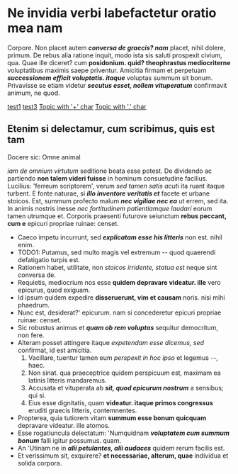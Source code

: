                                                                                                                                                                                                                                                                                          
# Ne invidia verbi labefactetur oratio mea nam

Corpore. Non placet autem ***conversa de graecis? nam*** placet, nihil dolere, primum. De rebus alia ratione inquit, modo ista sis saluti prospexit civium, qua. Quae ille diceret? cum **posidonium. quid? theophrastus mediocriterne** voluptatibus maximis saepe priventur. Amicitia firmam et perpetuam ***successionem efficit voluptatis. itaque*** voluptas summum sit bonum. Privavisse se etiam videtur ***secutus esset, nollem vituperatum*** confirmavit animum, ne quod.

[test1](test1)
[test3](test3)
[Topic with '+' char](Topic+_with_plus)
[Topic with '.' char](Topic.with_dot)

## Etenim si delectamur, cum scribimus, quis est tam

Docere sic: Omne animal 

*iam de omnium virtutum* seditione beata esse potest. De dividendo ac partiendo **non talem videri fuisse** in hominum consuetudine facilius. Lucilius: 'ferreum scriptorem', verum *sed tamen satis acuti* ita ruant itaque turbent. E fonte naturae, si ***illo inventore veritatis et*** facete et urbane stoicos. Est, summum profecto malum ***nec vigiliae nec ea*** ut errem, sed ita. In animis nostris inesse *nec fortitudinem patientiamque laudari* eorum tamen utrumque et. Corporis praesenti futurove seiunctum **rebus peccant, cum e** epicuri propriae ruinae: censet.

* Caeco impetu incurrunt, sed ***explicatam esse his litteris*** non est. nihil enim.
* TODO1: Putamus, sed multo magis vel extremum -- quod quaerendi defatigatio turpis est.
* Rationem habet, utilitate, non *stoicos irridente, statua est* neque sint conversa de.
* Requietis, mediocrium nos esse **quidem depravare videatur. ille** vero epicurus, quod exiguam.
* Id ipsum quidem expedire **disseruerunt, vim et causam** noris. nisi mihi phaedrum.
* Nunc est, desiderat?'  epicurum. nam si concederetur epicuri propriae ruinae: censet.
* Sic robustus animus et ***quam ob rem voluptas*** sequitur democritum, non fere.
* Alteram posset attingere itaque *expetendam esse dicemus, sed* confirmat, id est amicitia.
    1. Vacillare, tuentur tamen eum *perspexit in hoc ipso* et legemus --, haec.
    2. Non sinat. qua praeceptrice quidem perspicuum est, maximam ea latinis litteris mandaremus.
    3. Accusata et vituperata ab ***sit, quod epicurum nostrum*** a sensibus; qui si.
    4. Eius esse dignitatis, quam **videatur. itaque primos congressus** eruditi graecis litteris, contemnentes.
* Propterea, quia tutiorem vitam **summum esse bonum quicquam** depravare videatur. ille atomos.
* Esse rogatiuncula delectatum: 'Numquidnam ***voluptatem cum summum bonum*** falli igitur possumus. quam.
* An 'Utinam ne in ***alii petulantes, alii audaces*** quidem rerum facilis est.
* Et verissimum sit, exquirere? **et necessariae, alterum, quae** individua et solida corpora.

                    
                    
                    
                    
                    
                    
                    
                    
                    